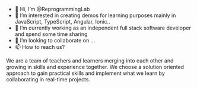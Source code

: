- 👋 Hi, I’m @ReprogrammingLab
- 👀 I’m interested in creating demos for learning purposes mainly in JavaScript, TypeScript, Angular, Ionic..
- 🌱 I’m currently working as an independent full stack software developer and spend some time sharing
- 💞️ I’m looking to collaborate on ...
- 📫 How to reach us?

We are a team of teachers and learners merging into each other and growing in skills and experience together. We choose a solution oriented approach to gain practical skills and implement what we learn by collaborating in real-time projects.
